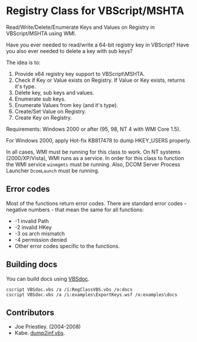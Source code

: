 # Registry Class for VBScript/MSHTA

Read/Write/Delete/Enumerate Keys and Values on Registry in VBScript/MSHTA using WMI.

Have you ever needed to read/write a 64-bit registry key in VBScript? Have you also ever needed to delete a key with sub keys?

The idea is to:

1. Provide x64 registry key support to VBScript\MSHTA.
1. Check if Key or Value exists on Registry. If Value or Key exists, returns it's type.
1. Delete key, sub keys and values.
1. Enumerate sub keys.
1. Enumerate Values from key (and it's type).
1. Create/Set Value on Registry.
1. Create Key on Registry.

Requirements: Windows 2000 or after (95, 98, NT 4 with WMI Core 1.5).

For Windows 2000, apply Hot-fix KB817478 to dump HKEY_USERS properly.

In all cases, WMI must be running for this class to work. On NT systems (2000/XP/Vista), WMI runs as a service. In order for this class to function the WMI service `winmgmts` must be running. Also, DCOM Server Process Launcher `DcomLaunch` must be running.

## Error codes

Most of the functions return error codes. There are standard error codes - negative numbers - that mean the same for all functions:

* -1 invalid Path
* -2 invalid HKey
* -3 os arch mismatch
* -4 permission denied
* Other error codes specific to the functions.

## Building docs

You can build docs using [VBSdoc](http://www.planetcobalt.net/sdb/vbsdoc.shtml).

```
cscript VBSdoc.vbs /a /i:RegClassVBS.vbs /o:docs
cscript VBSdoc.vbs /a /i:examples\ExportKeys.wsf /o:examples\docs
```

## Contributors

- Joe Priestley. (2004-2008)
- Kabe. [dump2inf.vbs](http://vega.pgw.jp/~kabe/win/dump2inf.html).
